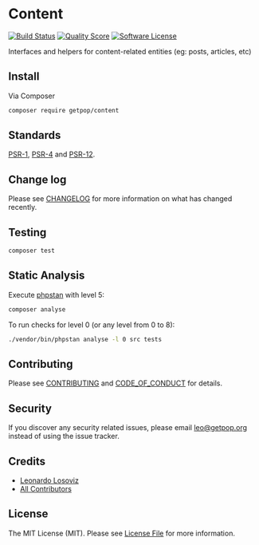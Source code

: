 # Content

[![Build Status][ico-travis]][link-travis]
[![Quality Score][ico-code-quality]][link-code-quality]
[![Software License][ico-license]](LICENSE.md)

<!--
[![Latest Version on Packagist][ico-version]][link-packagist]
[![Coverage Status][ico-scrutinizer]][link-scrutinizer]
[![Total Downloads][ico-downloads]][link-downloads]
-->

Interfaces and helpers for content-related entities (eg: posts, articles, etc)

## Install

Via Composer

``` bash
composer require getpop/content
```

<!--
## Usage

``` php
```
-->

## Standards

[PSR-1](https://www.php-fig.org/psr/psr-1), [PSR-4](https://www.php-fig.org/psr/psr-4) and [PSR-12](https://www.php-fig.org/psr/psr-12).

## Change log

Please see [CHANGELOG](CHANGELOG.md) for more information on what has changed recently.

## Testing

``` bash
composer test
```

## Static Analysis

Execute [phpstan](https://github.com/phpstan/phpstan) with level 5:

``` bash
composer analyse
```

To run checks for level 0 (or any level from 0 to 8):

``` bash
./vendor/bin/phpstan analyse -l 0 src tests
```

## Contributing

Please see [CONTRIBUTING](CONTRIBUTING.md) and [CODE_OF_CONDUCT](CODE_OF_CONDUCT.md) for details.

## Security

If you discover any security related issues, please email leo@getpop.org instead of using the issue tracker.

## Credits

- [Leonardo Losoviz][link-author]
- [All Contributors][link-contributors]

## License

The MIT License (MIT). Please see [License File](LICENSE.md) for more information.

[ico-version]: https://img.shields.io/packagist/v/getpop/content.svg?style=flat-square
[ico-license]: https://img.shields.io/badge/license-MIT-brightgreen.svg?style=flat-square
[ico-travis]: https://img.shields.io/travis/getpop/content/master.svg?style=flat-square
[ico-scrutinizer]: https://img.shields.io/scrutinizer/coverage/g/getpop/content.svg?style=flat-square
[ico-code-quality]: https://img.shields.io/scrutinizer/g/getpop/content.svg?style=flat-square
[ico-downloads]: https://img.shields.io/packagist/dt/getpop/content.svg?style=flat-square

[link-packagist]: https://packagist.org/packages/getpop/content
[link-travis]: https://travis-ci.org/getpop/content
[link-scrutinizer]: https://scrutinizer-ci.com/g/getpop/content/code-structure
[link-code-quality]: https://scrutinizer-ci.com/g/getpop/content
[link-downloads]: https://packagist.org/packages/getpop/content
[link-author]: https://github.com/leoloso
[link-contributors]: ../../contributors
